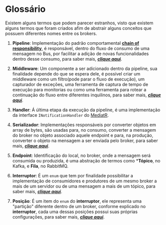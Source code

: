 # Glossário

Existem alguns termos que podem parecer estranhos, visto que existem alguns termos que foram criados afim de abstrair alguns conceitos que possuem diferentes nomes entre os brokers.

1. **Pipeline**: Implementação do padrão comportamental [**chain of responsibility**](https://medium.com/xp-inc/design-patterns-parte-15-chain-of-resposability-8790ebb5d443), é responsável, dentro do fluxo de consumo de uma mensagem no Bus, por facilitar a adição de novas funcionalidades dentro desse consumo, para saber mais, [_**clique aqui**_](pipeline.md).

2. **Middleware**: Um componente a ser adicionado dentro da pipeline, sua finalidade depende do que se espera dele, é possível criar um middleware como um filtro(pode parar o fluxo de execução), um capturador de exceções, uma ferramenta de captura de tempo de execução para monitorias ou como uma ferramenta para rotear a continuação do fluxo entre diferentes inquilinos, para saber mais, [_**clique aqui**_](middlewares.md).

3. **Handler**: Á última etapa da execução da pipeline, é uma implementação da interface `INotificationHandler` do [MediatR](https://github.com/jbogard/MediatR).

4. **Serializador**: Implementações responsáveis por converter objetos em array de bytes, são usadas para, no consumo, converter a mensagem do broker no objeto associado aquele endpoint e para, na produção, converter o objeto na mensagem a ser enviada pelo broker, para saber mais, [_**clique aqui**_](serializadores.md).

5. **Endpoint**: Identificação do local, no broker, onde a mensagem será consumida ou produzida, é uma abstração de termos como ***Tópico**, no Kafka, e **Fila**, no RabbitMQ.

6. **Interruptor**: É um `enum` que tem por finalidade possibilitar a implementação de consumidores e produtores de um mesmo broker a mais de um servidor ou de uma mensagem a mais de um tópico, para saber mais, [_**clique aqui**_](switches.md).

7. **Posição**: É um item do `enum` do **interruptor**, ele representa uma "partição" diferente dentro de um broker, conforme explicado no **interruptor**, cada uma dessas posições possui suas próprias configurações, para saber mais, [_**clique aqui**_](switches.md).
